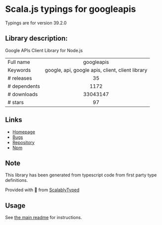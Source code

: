 
# Scala.js typings for googleapis

Typings are for version 39.2.0

## Library description:
Google APIs Client Library for Node.js

|                    |                 |
| ------------------ | :-------------: |
| Full name          | googleapis |
| Keywords           | google, api, google apis, client, client library |
| # releases         | 35 |
| # dependents       | 1172 |
| # downloads        | 33043147 |
| # stars            | 97 |

## Links
- [Homepage](https://github.com/googleapis/google-api-nodejs-client#readme)
- [Bugs](https://github.com/googleapis/google-api-nodejs-client/issues)
- [Repository](https://github.com/googleapis/google-api-nodejs-client)
- [Npm](https://www.npmjs.com/package/googleapis)
    


## Note
This library has been generated from typescript code from first party type definitions.

Provided with :purple_heart: from [ScalablyTyped](https://github.com/oyvindberg/ScalablyTyped)

## Usage
See [the main readme](../../readme.md) for instructions.


